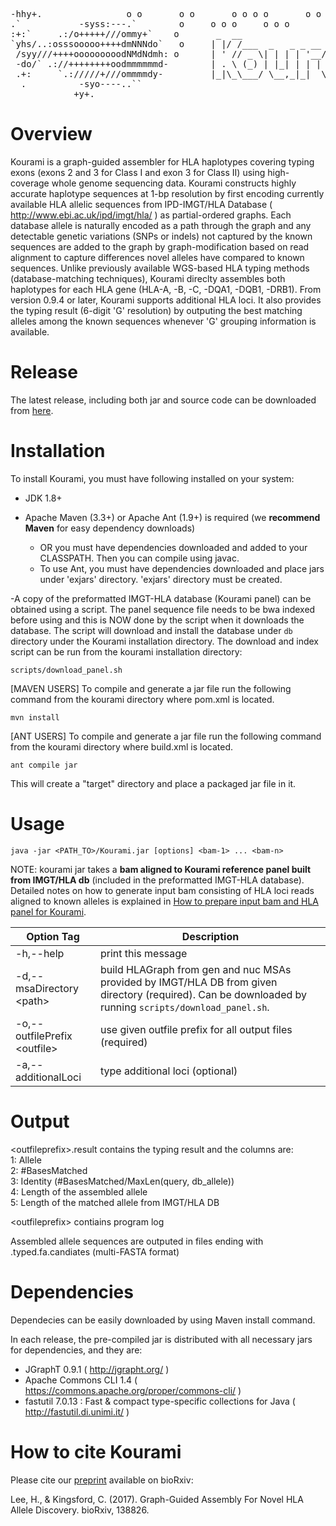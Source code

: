 <pre>
-hhy+.                o o       o o       o o o o       o o
.`           -syss:---.`        o     o o o     o o o         o o o     o o o
:+:`     .:/o+++++///ommy+`    o       _  __                               _
`yhs/..:osssooooo++++dmNNNdo`   o     | |/ /___  _   _ _ __ __ _ _ __ ___ (_)
 /syy///++++ooooooooodNMdNdmh: o      | ' // _ \| | | | '__/ _` | '_ ` _ \| |
 -do/` .://++++++++oodmmmmmmd-        | . \ (_) | |_| | | | (_| | | | | | | |
 .+:     `.://///+///ommmmdy-         |_|\_\___/ \__,_|_|  \__,_|_| |_| |_|_|
  .          -syo----..``          
            +y+.                
</pre>

# Overview

Kourami is a graph-guided assembler for HLA haplotypes covering typing exons (exons 2 and 3 for Class I and exon 3 for Class II) 
using high-coverage whole genome sequencing data. Kourami constructs highly accurate haplotype sequences at 1-bp resolution by 
first encoding currently available HLA allelic sequences from IPD-IMGT/HLA Database ( http://www.ebi.ac.uk/ipd/imgt/hla/ ) 
as partial-ordered graphs. Each database allele is naturally encoded as a path through the graph and any detectable genetic 
variations (SNPs or indels) not captured by the known sequences are added to the graph by graph-modification based on read alignment 
to capture differences novel alleles have compared to known sequences. Unlike previously available WGS-based HLA typing methods 
(database-matching techniques), Kourami direclty assembles both haplotypes for each HLA gene (HLA-A, -B, -C, -DQA1, -DQB1, -DRB1).
From version 0.9.4 or later, Kourami supports additional HLA loci.  It also provides the typing result (6-digit 'G' resolution) by
outputing the best matching alleles among the known sequences whenever 'G' grouping information is available.


# Release

The latest release, including both jar and source code can be downloaded from [here](https://github.com/Kingsford-Group/kourami/releases/latest).



# Installation

To install Kourami, you must have following installed on your system:

- JDK 1.8+

- Apache Maven (3.3+) or Apache Ant (1.9+) is required (we **recommend Maven** for easy dependency downloads)
  - OR you must have dependencies downloaded and added to your CLASSPATH. Then you can compile using javac.
  - To use Ant, you must have dependencies downloaded and place jars under 'exjars' directory. 'exjars' directory must be created.

-A copy of the preformatted IMGT-HLA database (Kourami panel) can be obtained using a script. The panel sequence file needs to be bwa indexed before using and this is NOW done by the script when it downloads the database. The script will download and install the database under ```db``` directory under the Kourami installation directory. The download and index script can be run from the kourami installation directory:

```
scripts/download_panel.sh
```

[MAVEN USERS] To compile and generate a jar file run the following command from the kourami directory where pom.xml is located.
```
mvn install
```

[ANT USERS] To compile and generate a jar file run the following command from the kourami directory where build.xml is located.
```
ant compile jar
```

This will create a "target" directory and place a packaged jar file in it.

# Usage
```
java -jar <PATH_TO>/Kourami.jar [options] <bam-1> ... <bam-n>
```
NOTE: kourami jar takes a **bam aligned to Kourami reference panel built from IMGT/HLA db** (included in the preformatted IMGT-HLA database). 
Detailed notes on how to generate input bam consisting of HLA loci reads aligned to known alleles is explained in [How to prepare input bam and HLA panel for Kourami](https://github.com/Kingsford-Group/kourami/blob/master/preprocessing.md).

Option Tag | Description
----------------------- | -----------------------------
-h,--help | print this message
-d,--msaDirectory \<path> | build HLAGraph from gen and nuc MSAs provided by IMGT/HLA DB from given directory (required). Can be downloaded by running ```scripts/download_panel.sh```.
-o,--outfilePrefix \<outfile> | use given outfile prefix for all output files (required)
-a,--additionalLoci           | type additional loci (optional)
# Output

\<outfileprefix>.result contains the typing result and the columns are:  
1: Allele  
2: #BasesMatched  
3: Identity (#BasesMatched/MaxLen(query, db_allele))  
4: Length of the assembled allele  
5: Length of the matched allele from IMGT/HLA DB  
   
   
\<outfileprefix> contiains program log  
  
Assembled allele sequences are outputed in files ending with .typed.fa.candiates (multi-FASTA format)


# Dependencies
Dependecies can be easily downloaded by using Maven install command.

In each release, the pre-compiled jar is distributed with all necessary jars for dependencies, and they are:

- JGraphT 0.9.1 ( http://jgrapht.org/ )
- Apache Commons CLI 1.4 ( https://commons.apache.org/proper/commons-cli/ )
- fastutil 7.0.13 : Fast & compact type-specific collections for Java ( http://fastutil.di.unimi.it/ )

# How to cite Kourami
Please cite our [preprint](https://www.biorxiv.org/content/early/2017/05/17/138826) available on bioRxiv: 

Lee, H., & Kingsford, C. (2017). Graph-Guided Assembly For Novel HLA Allele Discovery. bioRxiv, 138826.
